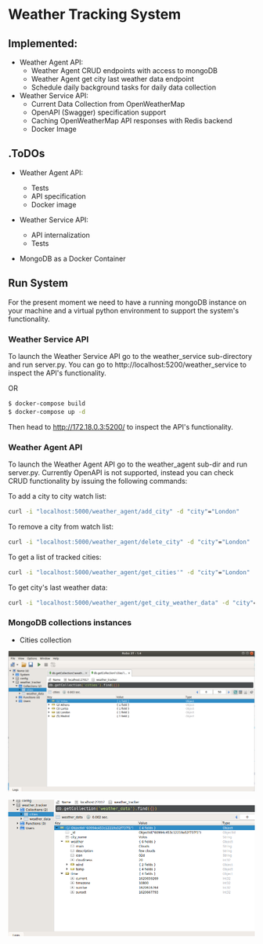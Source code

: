 # Weather Tracking System

## Implemented:

- Weather Agent API:
  - Weather Agent  CRUD endpoints with access to mongoDB
  - Weather Agent get city last weather data endpoint
  - Schedule daily background tasks for daily data collection
- Weather Service API:
  - Current Data Collection from OpenWeatherMap
  - OpenAPI (Swagger) specification support
  - Caching OpenWeatherMap API responses with Redis backend
  - Docker Image

## .ToDOs

* Weather Agent API:
  * Tests
  * API specification
  * Docker image

* Weather Service API:
  * API internalization
  * Tests
* MongoDB as a Docker Container

## Run System

For the present moment we need to have a running mongoDB  instance on your machine and a virtual python environment to support the system's functionality.

### Weather Service API

To launch the Weather Service API go to the weather_service sub-directory and run server.py. You can go to http://localhost:5200/weather_service to inspect the API's functionality.

OR

```bash
$ docker-compose build
$ docker-compose up -d
```

Then head to http://172.18.0.3:5200/ to inspect the API's functionality.

### Weather Agent API

To launch the Weather Agent API go to the weather_agent sub-dir and run server.py. Currently OpenAPI is not supported, instead you can check CRUD functionality by issuing the following commands:

To add a city to city watch list:

```bash
curl -i "localhost:5000/weather_agent/add_city" -d "city"="London"
```

To remove a city from watch list:

```bash
curl -i "localhost:5000/weather_agent/delete_city" -d "city"="London"
```

To get a list of tracked cities:

```bash
curl -i "localhost:5000/weather_agent/get_cities'" -d "city"="London"
```

To get city's last weather data:

```bash
curl -i "localhost:5000/weather_agent/get_city_weather_data" -d "city"="London" -d "unit"="metric"
```

### MongoDB collections instances

* Cities collection

![cities_collection](./images/cities_collection.png)

![weather_collection](./images/weather_collection.png)